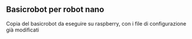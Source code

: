 ## Basicrobot per robot nano
Copia del basicrobot da eseguire su raspberry, con i file di configurazione già modificati
